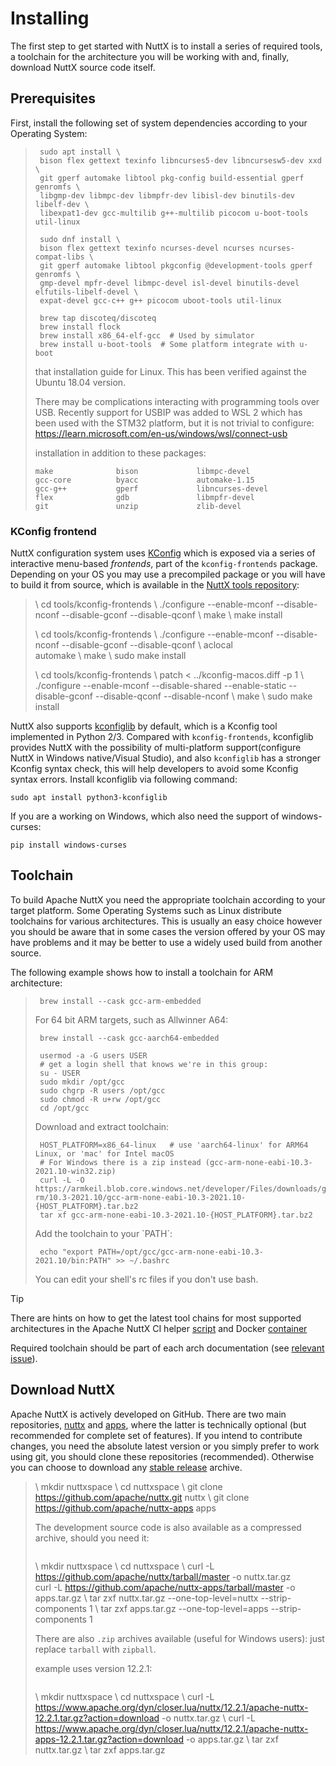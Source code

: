Installing
==========

The first step to get started with NuttX is to install a series of
required tools, a toolchain for the architecture you will be working
with and, finally, download NuttX source code itself.

Prerequisites
-------------

First, install the following set of system dependencies according to
your Operating System:

> ``` {.console}
>  sudo apt install \
>  bison flex gettext texinfo libncurses5-dev libncursesw5-dev xxd \
>  git gperf automake libtool pkg-config build-essential gperf genromfs \
>  libgmp-dev libmpc-dev libmpfr-dev libisl-dev binutils-dev libelf-dev \
>  libexpat1-dev gcc-multilib g++-multilib picocom u-boot-tools util-linux
> ```
>
> ``` {.console}
>  sudo dnf install \
>  bison flex gettext texinfo ncurses-devel ncurses ncurses-compat-libs \
>  git gperf automake libtool pkgconfig @development-tools gperf genromfs \
>  gmp-devel mpfr-devel libmpc-devel isl-devel binutils-devel elfutils-libelf-devel \
>  expat-devel gcc-c++ g++ picocom uboot-tools util-linux
> ```
>
> ``` {.console}
>  brew tap discoteq/discoteq
>  brew install flock
>  brew install x86_64-elf-gcc  # Used by simulator
>  brew install u-boot-tools  # Some platform integrate with u-boot
> ```
>
> that installation guide for Linux. This has been verified against the
> Ubuntu 18.04 version.
>
> There may be complications interacting with programming tools over
> USB. Recently support for USBIP was added to WSL 2 which has been used
> with the STM32 platform, but it is not trivial to configure:
> <https://learn.microsoft.com/en-us/windows/wsl/connect-usb>
>
> installation in addition to these packages:
>
>     make              bison             libmpc-devel
>     gcc-core          byacc             automake-1.15
>     gcc-g++           gperf             libncurses-devel
>     flex              gdb               libmpfr-devel
>     git               unzip             zlib-devel

### KConfig frontend

NuttX configuration system uses
[KConfig](https://www.kernel.org/doc/Documentation/kbuild/kconfig-language.txt)
which is exposed via a series of interactive menu-based *frontends*,
part of the `kconfig-frontends` package. Depending on your OS you may
use a precompiled package or you will have to build it from source,
which is available in the [NuttX tools
repository](https://bitbucket.org/nuttx/tools/src/master/kconfig-frontends/):

> \ cd tools/kconfig-frontends \ ./configure \--enable-mconf
> \--disable-nconf \--disable-gconf \--disable-qconf \ make \ make
> install
>
> \ cd tools/kconfig-frontends \ ./configure \--enable-mconf
> \--disable-nconf \--disable-gconf \--disable-qconf \ aclocal \
> automake \ make \ sudo make install
>
> \ cd tools/kconfig-frontends \ patch \< ../kconfig-macos.diff -p 1
> \ ./configure \--enable-mconf \--disable-shared \--enable-static
> \--disable-gconf \--disable-qconf \--disable-nconf \ make \ sudo
> make install

NuttX also supports
[kconfiglib](https://github.com/ulfalizer/Kconfiglib) by default, which
is a Kconfig tool implemented in Python 2/3. Compared with
`kconfig-frontends`, kconfiglib provides NuttX with the possibility of
multi-platform support(configure NuttX in Windows native/Visual Studio),
and also `kconfiglib` has a stronger Kconfig syntax check, this will
help developers to avoid some Kconfig syntax errors. Install kconfiglib
via following command:

``` {.shell}
sudo apt install python3-kconfiglib
```

If you are a working on Windows, which also need the support of
windows-curses:

``` {.shell}
pip install windows-curses
```

Toolchain
---------

To build Apache NuttX you need the appropriate toolchain according to
your target platform. Some Operating Systems such as Linux distribute
toolchains for various architectures. This is usually an easy choice
however you should be aware that in some cases the version offered by
your OS may have problems and it may be better to use a widely used
build from another source.

The following example shows how to install a toolchain for ARM
architecture:

> ``` {.console}
>  brew install --cask gcc-arm-embedded
> ```
>
> For 64 bit ARM targets, such as Allwinner A64:
>
> ``` {.console}
>  brew install --cask gcc-aarch64-embedded
> ```
>
> ``` {.console}
>  usermod -a -G users USER
>  # get a login shell that knows we're in this group:
>  su - USER
>  sudo mkdir /opt/gcc
>  sudo chgrp -R users /opt/gcc
>  sudo chmod -R u+rw /opt/gcc
>  cd /opt/gcc
> ```
>
> Download and extract toolchain:
>
> ``` {.console}
>  HOST_PLATFORM=x86_64-linux   # use 'aarch64-linux' for ARM64 Linux, or 'mac' for Intel macOS
>  # For Windows there is a zip instead (gcc-arm-none-eabi-10.3-2021.10-win32.zip)
>  curl -L -O https://armkeil.blob.core.windows.net/developer/Files/downloads/gnu-rm/10.3-2021.10/gcc-arm-none-eabi-10.3-2021.10-{HOST_PLATFORM}.tar.bz2
>  tar xf gcc-arm-none-eabi-10.3-2021.10-{HOST_PLATFORM}.tar.bz2
> ```
>
> Add the toolchain to your \`PATH\`:
>
> ``` {.console}
>  echo "export PATH=/opt/gcc/gcc-arm-none-eabi-10.3-2021.10/bin:PATH" >> ~/.bashrc
> ```
>
> You can edit your shell\'s rc files if you don\'t use bash.

Tip

There are hints on how to get the latest tool chains for most supported
architectures in the Apache NuttX CI helper
[script](https://github.com/apache/nuttx/tree/master/tools/ci/cibuild.sh)
and Docker
[container](https://github.com/apache/nuttx/tree/master/tools/ci/docker/linux/Dockerfile)

Required toolchain should be part of each arch documentation (see
[relevant issue](https://github.com/apache/nuttx/issues/2409)).

Download NuttX
--------------

Apache NuttX is actively developed on GitHub. There are two main
repositories, [nuttx](https://github.com/apache/nuttx) and
[apps](https://github.com/apache/nuttx-apps), where the latter is
technically optional (but recommended for complete set of features). If
you intend to contribute changes, you need the absolute latest version
or you simply prefer to work using git, you should clone these
repositories (recommended). Otherwise you can choose to download any
[stable release](https://nuttx.apache.org/download/) archive.

> \ mkdir nuttxspace \ cd nuttxspace \ git clone
> <https://github.com/apache/nuttx.git> nuttx \ git clone
> <https://github.com/apache/nuttx-apps> apps
>
> The development source code is also available as a compressed archive,
> should you need it:
>
> ``` {.console}
> ```
>
> \ mkdir nuttxspace \ cd nuttxspace \ curl -L
> <https://github.com/apache/nuttx/tarball/master> -o nuttx.tar.gz \
> curl -L <https://github.com/apache/nuttx-apps/tarball/master> -o
> apps.tar.gz \ tar zxf nuttx.tar.gz \--one-top-level=nuttx
> \--strip-components 1 \ tar zxf apps.tar.gz \--one-top-level=apps
> \--strip-components 1
>
> There are also `.zip` archives available (useful for Windows users):
> just replace `tarball` with `zipball`.
>
> example uses version 12.2.1:
>
> ``` {.console}
> ```
>
> \ mkdir nuttxspace \ cd nuttxspace \ curl -L
> <https://www.apache.org/dyn/closer.lua/nuttx/12.2.1/apache-nuttx-12.2.1.tar.gz?action=download>
> -o nuttx.tar.gz \ curl -L
> <https://www.apache.org/dyn/closer.lua/nuttx/12.2.1/apache-nuttx-apps-12.2.1.tar.gz?action=download>
> -o apps.tar.gz \ tar zxf nuttx.tar.gz \ tar zxf apps.tar.gz
